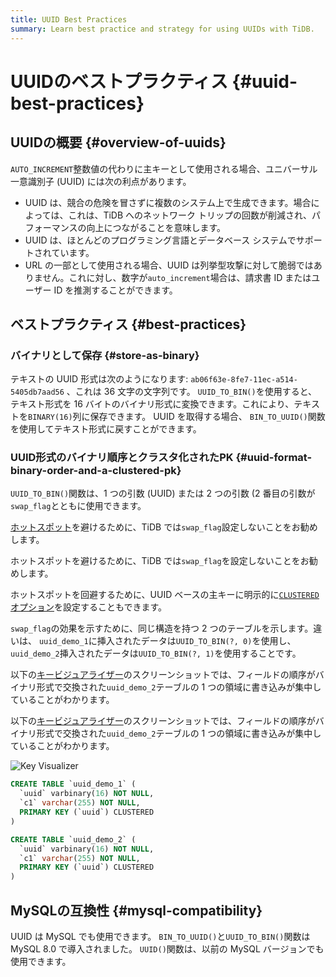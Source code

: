 ```yaml
---
title: UUID Best Practices
summary: Learn best practice and strategy for using UUIDs with TiDB.
---
```


# UUIDのベストプラクティス {#uuid-best-practices}

## UUIDの概要 {#overview-of-uuids}

`AUTO_INCREMENT`整数値の代わりに主キーとして使用される場合、ユニバーサル一意識別子 (UUID) には次の利点があります。

-   UUID は、競合の危険を冒さずに複数のシステム上で生成できます。場合によっては、これは、TiDB へのネットワーク トリップの回数が削減され、パフォーマンスの向上につながることを意味します。
-   UUID は、ほとんどのプログラミング言語とデータベース システムでサポートされています。
-   URL の一部として使用される場合、UUID は列挙型攻撃に対して脆弱ではありません。これに対し、数字が`auto_increment`場合は、請求書 ID またはユーザー ID を推測することができます。

## ベストプラクティス {#best-practices}

### バイナリとして保存 {#store-as-binary}

テキストの UUID 形式は次のようになります: `ab06f63e-8fe7-11ec-a514-5405db7aad56` 、これは 36 文字の文字列です。 `UUID_TO_BIN()`を使用すると、テキスト形式を 16 バイトのバイナリ形式に変換できます。これにより、テキストを`BINARY(16)`列に保存できます。 UUID を取得する場合、 `BIN_TO_UUID()`関数を使用してテキスト形式に戻すことができます。

### UUID形式のバイナリ順序とクラスタ化されたPK {#uuid-format-binary-order-and-a-clustered-pk}

`UUID_TO_BIN()`関数は、1 つの引数 (UUID) または 2 つの引数 (2 番目の引数が`swap_flag`とともに使用できます。

<CustomContent platform="tidb">

[ホットスポット](/best-practices/high-concurrency-best-practices.md)を避けるために、TiDB では`swap_flag`設定しないことをお勧めします。

</CustomContent>

<CustomContent platform="tidb-cloud">

ホットスポットを避けるために、TiDB では`swap_flag`を設定しないことをお勧めします。

</CustomContent>

ホットスポットを回避するために、UUID ベースの主キーに明示的に[`CLUSTERED`オプション](/clustered-indexes.md)を設定することもできます。

`swap_flag`の効果を示すために、同じ構造を持つ 2 つのテーブルを示します。違いは、 `uuid_demo_1`に挿入されたデータは`UUID_TO_BIN(?, 0)`を使用し、 `uuid_demo_2`挿入されたデータは`UUID_TO_BIN(?, 1)`を使用することです。

<CustomContent platform="tidb">

以下の[キービジュアライザー](/dashboard/dashboard-key-visualizer.md)のスクリーンショットでは、フィールドの順序がバイナリ形式で交換された`uuid_demo_2`テーブルの 1 つの領域に書き込みが集中していることがわかります。

</CustomContent>

<CustomContent platform="tidb-cloud">

以下の[キービジュアライザー](/tidb-cloud/tune-performance.md#key-visualizer)のスクリーンショットでは、フィールドの順序がバイナリ形式で交換された`uuid_demo_2`テーブルの 1 つの領域に書き込みが集中していることがわかります。

</CustomContent>

![Key Visualizer](https://docs-download.pingcap.com/media/images/docs/best-practices/uuid_keyviz.png)

```sql
CREATE TABLE `uuid_demo_1` (
  `uuid` varbinary(16) NOT NULL,
  `c1` varchar(255) NOT NULL,
  PRIMARY KEY (`uuid`) CLUSTERED
)
```

```sql
CREATE TABLE `uuid_demo_2` (
  `uuid` varbinary(16) NOT NULL,
  `c1` varchar(255) NOT NULL,
  PRIMARY KEY (`uuid`) CLUSTERED
)
```

## MySQLの互換性 {#mysql-compatibility}

UUID は MySQL でも使用できます。 `BIN_TO_UUID()`と`UUID_TO_BIN()`関数はMySQL 8.0 で導入されました。 `UUID()`関数は、以前の MySQL バージョンでも使用できます。
